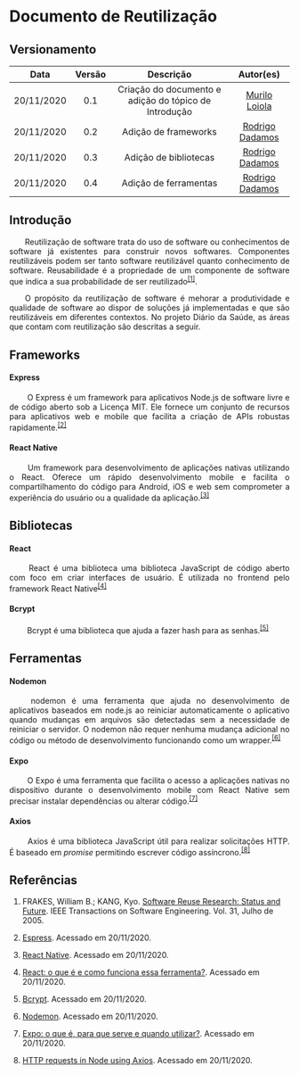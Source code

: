 # Documento de Reutilização

## Versionamento
| Data | Versão | Descrição | Autor(es) |
|:----:|:------:|:---------:|:---------:|
| 20/11/2020 | 0.1 | Criação do documento e adição do tópico de Introdução  | [Murilo Loiola](https://github.com/murilo-dan) |
| 20/11/2020 | 0.2 | Adição de frameworks  | [Rodrigo Dadamos](https://github.com/Rdadamos) |
| 20/11/2020 | 0.3 | Adição de bibliotecas  | [Rodrigo Dadamos](https://github.com/Rdadamos) |
| 20/11/2020 | 0.4 | Adição de ferramentas  | [Rodrigo Dadamos](https://github.com/Rdadamos) |

## Introdução

<p align="justify">&emsp;&emsp;Reutilização de software trata do uso de software ou conhecimentos de software já existentes para construir novos softwares. Componentes reutilizáveis podem ser tanto software reutilizável quanto conhecimento de software. Reusabilidade é a propriedade de um componente de software que indica a sua probabilidade de ser reutilizado<sup><a href="https://unbarqdsw.github.io/2020.1_G5_Diario_da_Saude/reutilizacao/#referencias">[1]</a></sup>.</p>

<p align="justify">&emsp;&emsp;O propósito da reutilização de software é mehorar a produtividade e qualidade de software ao dispor de soluções já implementadas e que são reutilizáveis em diferentes contextos. No projeto Diário da Saúde, as áreas que contam com reutilização são descritas a seguir.</p>

## Frameworks

#### Express

<p align="justify"> &emsp;&emsp; O Express é um framework para aplicativos Node.js de software livre e de código aberto sob a Licença MIT. Ele fornece um conjunto de recursos para aplicativos web e mobile que facilita a criação de APIs robustas rapidamente.<sup><a href="https://unbarqdsw.github.io/2020.1_G5_Diario_da_Saude/reutilizacao/#referencias">[2]</a></sup></p>


#### React Native

<p align="justify"> &emsp;&emsp; Um framework para desenvolvimento de aplicações nativas utilizando o React. Oferece um rápido desenvolvimento mobile e facilita o compartilhamento do código para Android, iOS e web sem comprometer a experiência do usuário ou a qualidade da aplicação.<sup><a href="https://unbarqdsw.github.io/2020.1_G5_Diario_da_Saude/reutilizacao/#referencias">[3]</a></sup></p>


## Bibliotecas

#### React

<p align="justify"> &emsp;&emsp; React é uma biblioteca uma biblioteca JavaScript de código aberto com foco em criar interfaces de usuário. É utilizada no frontend pelo framework React Native<sup><a href="https://unbarqdsw.github.io/2020.1_G5_Diario_da_Saude/reutilizacao/#referencias">[4]</a></sup></p>

#### Bcrypt

<p align="justify"> &emsp;&emsp; Bcrypt é uma biblioteca que ajuda a fazer hash para as senhas.<sup><a href="https://unbarqdsw.github.io/2020.1_G5_Diario_da_Saude/reutilizacao/#referencias">[5]</a></sup></p>

## Ferramentas

#### Nodemon

<p align="justify"> &emsp;&emsp; nodemon é uma ferramenta que ajuda no desenvolvimento de aplicativos baseados em node.js ao reiniciar automaticamente o aplicativo quando mudanças em arquivos são detectadas sem a necessidade de reiniciar o servidor. O nodemon não requer nenhuma mudança adicional no código ou método de desenvolvimento funcionando como um wrapper.<sup><a href="https://unbarqdsw.github.io/2020.1_G5_Diario_da_Saude/reutilizacao/#referencias">[6]</a></sup></p>

#### Expo

<p align="justify"> &emsp;&emsp; O Expo é uma ferramenta que facilita o acesso a aplicações nativas no dispositivo durante o desenvolvimento mobile com React Native sem precisar instalar dependências ou alterar código.<sup><a href="https://unbarqdsw.github.io/2020.1_G5_Diario_da_Saude/reutilizacao/#referencias">[7]</a></sup></p>

#### Axios

<p align="justify"> &emsp;&emsp; Axios é uma biblioteca JavaScript útil para realizar solicitações HTTP. É baseado em <i>promise</i> permitindo escrever código assíncrono.<sup><a href="https://unbarqdsw.github.io/2020.1_G5_Diario_da_Saude/reutilizacao/#referencias">[8]</a></sup></p>


## Referências

1. FRAKES, William B.; KANG, Kyo. <a href="https://citeseerx.ist.psu.edu/viewdoc/download;jsessionid=F81286E552CB9153A6C3AF0C943DCB08?doi=10.1.1.75.635&rep=rep1&type=pdf"><srong>Software Reuse Research</strong>: Status and Future</a>. IEEE Transactions on Software Engineering. Vol. 31, Julho de 2005.

2. <a href="https://expressjs.com/pt-br/">Espress</a>. Acessado em 20/11/2020.

3. <a href="https://reactnative.dev/">React Native</a>. Acessado em 20/11/2020.

4. <a href="https://tableless.com.br/react-o-que-e-e-como-funciona-essa-ferramenta/">React: o que é e como funciona essa ferramenta?</a>. Acessado em 20/11/2020.

5. <a href="https://www.npmjs.com/package/bcrypt">Bcrypt</a>. Acessado em 20/11/2020.

6. <a href="https://www.npmjs.com/package/nodemon">Nodemon</a>. Acessado em 20/11/2020.

7. <a href="https://blog.rocketseat.com.br/expo-react-native/">Expo: o que é, para que serve e quando utilizar?</a>. Acessado em 20/11/2020.

8. <a href="https://flaviocopes.com/node-axios/">HTTP requests in Node using Axios</a>. Acessado em 20/11/2020.
